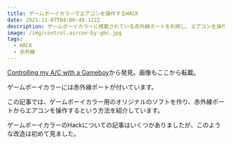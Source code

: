 ```yaml
---
title: ゲームボーイカラーでエアコンを操作するHACK
date: 2021-11-07T04:00:49.122Z
description: ゲームボーイカラーに搭載されている赤外線ポートを利用し、エアコンを操作する作例を紹介します。
image: /img/control-aircon-by-gbc.jpg
tags:
  - HACK
  - 赤外線
---
```

[Controlling my A/C with a Gameboy](https://jg.sn.sg/ir/)から発見。画像もここから転載。

ゲームボーイカラーには赤外線ポートが付いています。

この記事では、ゲームボーイカラー用のオリジナルのソフトを作り、赤外線ポートからエアコンを操作するという方法を紹介しています。

ゲームボーイカラーのHackについての記事はいくつかありましたが、このような改造は初めて見ました。
